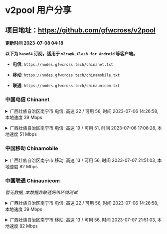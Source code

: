# v2pool 用户分享
## 项目地址：<https://github.com/gfwcross/v2pool>
**更新时间 2023-07-08 04:18**


**以下为 `base64` 订阅，适用于 `v2rayN`, `Clash for Android` 等客户端。**

- **电信**: `https://nodes.gfwcross.tech/chinanet.txt`

- **移动**: `https://nodes.gfwcross.tech/chinamobile.txt`

- **联通**: `https://nodes.gfwcross.tech/chinaunicom.txt`


### 中国电信 Chinanet
<details><summary>广西壮族自治区南宁市 电信: 高速 22 / 可用 56, 时间 2023-07-06 14:26:58, 本地速度 39 Mbps</summary><p>可用节点订阅：https://transfer.sh/fkY7v70iGL/running.txt<br>高速节点订阅：https://transfer.sh/olt1rIfl6I/good.txt<br>低延迟节点订阅：https://transfer.sh/TDtIHJaKpe/low_delay.txt</p></details>
<p></p><details><summary>广西壮族自治区南宁市 电信: 高速 19 / 可用 51, 时间 2023-07-06 17:06:28, 本地速度 51 Mbps</summary><p>可用节点订阅：https://transfer.sh/1di3kNvxhf/running.txt<br>高速节点订阅：https://transfer.sh/3FSVTuj7LR/good.txt<br>低延迟节点订阅：https://transfer.sh/TRNy8ttLpN/low_delay.txt</p></details>
<p></p>

### 中国移动 Chinamobile
<details><summary>广西壮族自治区南宁市 移动: 高速 13 / 可用 56, 时间 2023-07-07 21:51:03, 本地速度 82 Mbps</summary><p>可用节点订阅：https://transfer.sh/WJ0jNqaSic/running.txt<br>高速节点订阅：https://transfer.sh/06gOt7rpTO/good.txt<br>低延迟节点订阅：https://transfer.sh/aaROj5bfri/low_delay.txt</p></details>
<p></p>

### 中国联通 Chinaunicom
<i>暂无数据, 本数据非联通网络环境测试</i>
<details><summary>广西壮族自治区南宁市 电信: 高速 22 / 可用 56, 时间 2023-07-06 14:26:58, 本地速度 39 Mbps</summary><p>可用节点订阅：https://transfer.sh/fkY7v70iGL/running.txt<br>高速节点订阅：https://transfer.sh/olt1rIfl6I/good.txt<br>低延迟节点订阅：https://transfer.sh/TDtIHJaKpe/low_delay.txt</p></details>
<p></p><details><summary>广西壮族自治区南宁市 移动: 高速 13 / 可用 56, 时间 2023-07-07 21:51:03, 本地速度 82 Mbps</summary><p>可用节点订阅：https://transfer.sh/WJ0jNqaSic/running.txt<br>高速节点订阅：https://transfer.sh/06gOt7rpTO/good.txt<br>低延迟节点订阅：https://transfer.sh/aaROj5bfri/low_delay.txt</p></details>
<p></p>